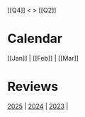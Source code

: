 
[[Q4]] < > [[Q2]]

# Calendar

[[Jan]] | [[Feb]] | [[Mar]]

# Reviews

[2025](2025-Q1.md) | [2024](2024-Q1.md) | [2023](2023-Q1.md) | 
